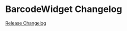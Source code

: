 # BarcodeWidget Changelog

[Release Changelog](https://github.com/spryker-shop/barcode-widget/releases)
